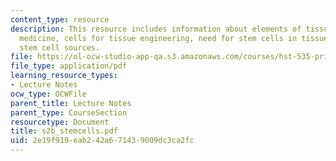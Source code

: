 ```yaml
---
content_type: resource
description: This resource includes information about elements of tissue engineering/regenerative
  medicine, cells for tissue engineering, need for stem cells in tissue engineering,
  stem cell sources.
file: https://ol-ocw-studio-app-qa.s3.amazonaws.com/courses/hst-535-principles-and-practice-of-tissue-engineering-fall-2004/2e19f919eab242a671439009dc3ca2fc_s2b_stemcells.pdf
file_type: application/pdf
learning_resource_types:
- Lecture Notes
ocw_type: OCWFile
parent_title: Lecture Notes
parent_type: CourseSection
resourcetype: Document
title: s2b_stemcells.pdf
uid: 2e19f919-eab2-42a6-7143-9009dc3ca2fc
---
```

